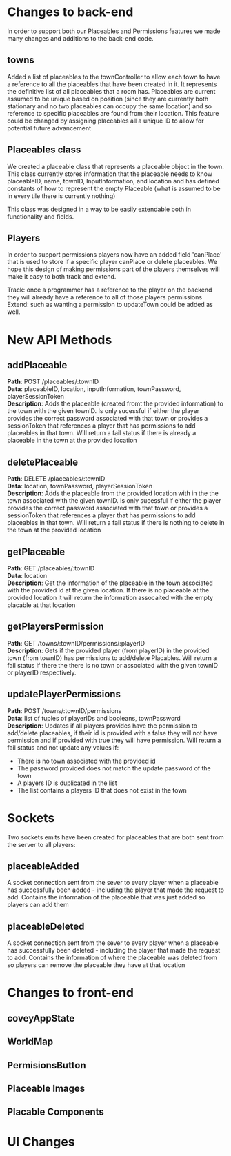 # Changes to back-end

In order to support both our Placeables and Permissions features we made many changes and additions to the back-end code.

## towns

Added a list of placeables to the townController to allow each town to have a reference to all the placeables that have been created in it.
It represents the definitive list of all placeables that a room has.
Placeables are current assumed to be unique based on position (since they are currently both stationary and no two placeables can occupy the same location)
and so reference to specific placeables are found from their location.
This feature could be changed by assigning placeables all a unique ID to allow for potential future advancement

## Placeables class

We created a placeable class that represents a placeable object in the town.
This class currently stores information that the placeable needs to know
placeableID, name, townID, InputInformation, and location
and has defined constants of how to represent the empty Placeable (what is assumed to be in every tile there is currently nothing)

This class was designed in a way to be easily extendable both in functionality and fields.

## Players

In order to support permissions players now have an added field 'canPlace' that is used to store if a specific player canPlace or delete placeables.
We hope this design of making permissions part of the players themselves will make it easy to both track and extend. 

Track: once a programmer has a reference to the player on the backend they will already have a reference to all of those players permissions <br />
Extend: such as wanting a permission to updateTown could be added as well.

# New API Methods

## addPlaceable

**Path**: POST /placeables/:townID <br />
**Data**: placeableID, location, inputInformation, townPassword, playerSessionToken <br />
**Description**: Adds the placeable (created fromt the provided information) to the town with the given townID. Is only sucessful if either the player provides the correct password associated with that town or provides a sessionToken that references a player that has permissions to add placeables in that town.
Will return a fail status if there is already a placeable in the town at the provided location

## deletePlaceable

**Path**: DELETE /placeables/:townID <br />
**Data**: location, townPassword, playerSessionToken <br />
**Description**: Adds the placeable from the provided location with in the the town associated with the given townID. Is only sucessful if either the player provides the correct password associated with that town or provides a sessionToken that references a player that has permissions to add placeables in that town.
Will return a fail status if there is nothing to delete in the town at the provided location

## getPlaceable

**Path**: GET /placeables/:townID <br />
**Data**: location <br />
**Description**: Get the information of the placeable in the town associated with the provided id at the given location.
If there is no placeable at the provided location it will return the information assocaited with the empty placable at that location

## getPlayersPermission

**Path**: GET /towns/:townID/permissions/:playerID <br />
**Description**: Gets if the provided player (from playerID) in the provided town (from townID) has permissions to add/delete Placables.
Will return a fail status if there the there is no town or associated with the given townID or playerID respectively.

## updatePlayerPermissions

**Path**: POST /towns/:townID/permissions <br />
**Data**: list of tuples of playerIDs and booleans, townPassword <br />
**Description**: Updates if all players provides have the permission to add/delete placeables, if their id is provided with a false they will not have permission and if provided with true they will have permission.
Will return a fail status and not update any values if:

- There is no town associated with the provided id
- The password provided does not match the update password of the town
- A players ID is duplicated in the list
- The list contains a players ID that does not exist in the town

# Sockets

Two sockets emits have been created for placeables that are both sent from the server to all players:

## placeableAdded

A socket connection sent from the sever to every player when a placeable has successfully been added - including the player that made the request to add.
Contains the information of the placeable that was just added so players can add them

## placeableDeleted

A socket connection sent from the sever to every player when a placeable has successfully been deleted - including the player that made the request to add.
Contains the information of where the placeable was deleted from so players can remove the placeable they have at that location

# Changes to front-end

## coveyAppState

## WorldMap

## PermisionsButton

## Placeable Images

## Placable Components

# UI Changes
